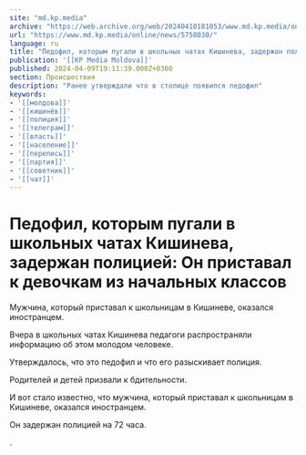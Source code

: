 ```yaml
---
site: "md.kp.media"
archive: "https://web.archive.org/web/20240410181053/www.md.kp.media/online/news/5758030/"
url: "https://www.md.kp.media/online/news/5758030/"
language: ru
title: "Педофил, которым пугали в школьных чатах Кишинева, задержан полицией: Он приставал к девочкам из начальных классов"
publication: '[[KP Media Moldova]]'
published: 2024-04-09T19:11:39.000Z+0300
section: Происшествия
description: "Ранее утверждали что в столице появился педофил"
keywords:
- '[[молдова]]'
- '[[кишинёв]]'
- '[[полиция]]'
- '[[телеграм]]'
- '[[власть]]'
- '[[население]]'
- '[[перепись]]'
- '[[партия]]'
- '[[советник]]'
- '[[чат]]'
---
```


# Педофил, которым пугали в школьных чатах Кишинева, задержан полицией: Он приставал к девочкам из начальных классов

Мужчина, который приставал к школьницам в Кишиневе, оказался иностранцем.

Вчера в школьных чатах Кишинева педагоги распространяли информацию об этом молодом человеке.

Утверждалось, что это педофил и что его разыскивает полиция.

Родителей и детей призвали к бдительности.

И вот стало известно, что мужчина, который приставал к школьницам в Кишиневе, оказался иностранцем.

Он задержан полицией на 72 часа.

.